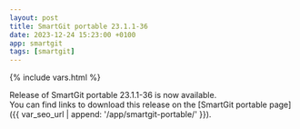 ```yaml
---
layout: post
title: SmartGit portable 23.1.1-36
date: 2023-12-24 15:23:00 +0100
app: smartgit
tags: [smartgit]
---
```

{% include vars.html %}

Release of SmartGit portable 23.1.1-36 is now available.<br />
You can find links to download this release on the [SmartGit portable page]({{ var_seo_url | append: '/app/smartgit-portable/' }}).
